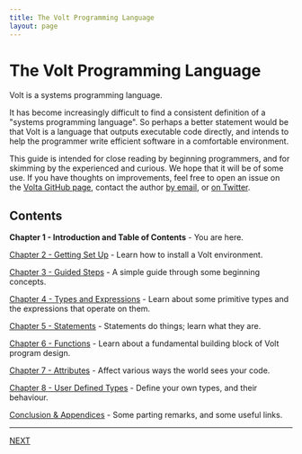 ```yaml
---
title: The Volt Programming Language
layout: page
---
```

# The Volt Programming Language

Volt is a systems programming language.

It has become increasingly difficult to find a consistent definition of a "systems programming language". So perhaps a better statement would be that Volt is a language that outputs executable code directly, and intends to help the programmer write efficient software in a comfortable environment.

This guide is intended for close reading by beginning programmers, and for skimming by the experienced and curious. We hope that it will be of some use. If you have thoughts on improvements, feel free to open an issue on the [Volta GitHub page](https://github.com/VoltLang/Volta), contact the author [by email](mailto:b.helyer@gmail.com), or [on Twitter](https://twitter.com/bhelyer).

## Contents

**Chapter 1 - Introduction and Table of Contents** - You are here.

[Chapter 2 - Getting Set Up](c2-setup.html) - Learn how to install a Volt environment.

[Chapter 3 - Guided Steps](c3-steps.html) - A simple guide through some beginning concepts.

[Chapter 4 - Types and Expressions](c4-types-and-expressions.html) - Learn about some primitive types and the expressions that operate on them.

[Chapter 5 - Statements](c5-statements.html) - Statements do things; learn what they are.

[Chapter 6 - Functions](c6-functions.html) - Learn about a fundamental building block of Volt program design.

[Chapter 7 - Attributes](c7-attributes.html) - Affect various ways the world sees your code.

[Chapter 8 - User Defined Types](c8-user-types.html) - Define your own types, and their behaviour.

[Conclusion & Appendices](conclusion.html) - Some parting remarks, and some useful links.

---

[NEXT](c2-setup.html)